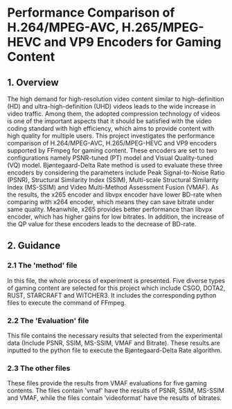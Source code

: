# Performance Comparison of H.264/MPEG-AVC, H.265/MPEG-HEVC and VP9 Encoders for Gaming Content
## 1. Overview
The high demand for high-resolution video content similar to high-definition (HD) and ultra-high-definition (UHD) videos leads to the wide increase in video traffic. Among them, the adopted compression technology of videos is one of the important aspects that it should be satisfied with the video coding standard with high efficiency, which aims to provide content with high quality for multiple users. This project investigates the performance comparison of H.264/MPEG-AVC, H.265/MPEG-HEVC and VP9 encoders supported by FFmpeg for gaming content. These encoders are set to two configurations namely PSNR-tuned (PT) model and Visual Quality-tuned (VQ) model. Bjøntegaard-Delta Rate method is used to evaluate these three encoders by considering the parameters include Peak Signal-to-Noise Ratio (PSNR), Structural Similarity Index (SSIM), Multi-scale Structural Similarity Index (MS-SSIM) and Video Multi-Method Assessment Fusion (VMAF). As the results, the x265 encoder and libvpx encoder have lower BD-rate when comparing with x264 encoder, which means they can save bitrate under same quality. Meanwhile, x265 provides better performance than libvpx encoder, which has higher gains for low bitrates. In addition, the increase of the QP value for these encoders leads to the decrease of BD-rate.
## 2. Guidance
### 2.1 The 'method' file
In this file, the whole process of experiment is presented. Five diverse types of gaming content are selected for this project which include CSGO, DOTA2, RUST, STARCRAFT and WITCHER3. It includes the corresponding python files to execute the command of FFmpeg.  
### 2.2 The 'Evaluation' file
This file contains the necessary results that selected from the experimental data (Include PSNR, SSIM, MS-SSIM, VMAF and Bitrate). These results are inputted to the python file to execute the Bjøntegaard-Delta Rate algorithm. 
### 2.3 The other files
These files provide the results from VMAF evaluations for five gaming contents. The files contain 'vmaf' have the results of PSNR, SSIM, MS-SSIM and VMAF, while the files contain ‘videoformat’ have the results of bitrates. 

